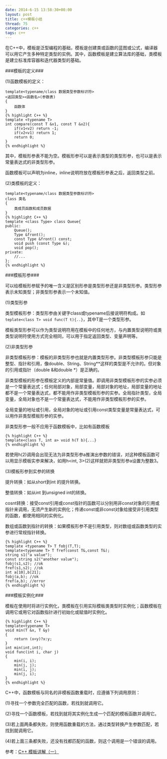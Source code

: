 ```yaml
---
date: 2014-6-15 13:58:30+00:00
layout: post
title: c++模板小结
thread: 75
categories: c++
tags: c++
---
```


在C++中，模板是泛型编程的基础，模板是创建类或函数的蓝图或公式，编译器可以用它产生多种特定类型的实例。其中，函数模板是建立算法库的基础，类模板是建立标准库容器和迭代器类型的基础。

###模板的定义###

(1)函数模板的定义：

	
	template<typename/class 数据类型参数标识符>
	<返回类型><函数名>(参数表)
	{
		函数体
	}
	{% highlight C++ %}
	template <typename T>
	int compare(const T &v1, const T &v2){
		if(v1<v2) return -1;
		if(v2<v1) return 1;
		return 0;
	}
	{% endhighlight %}
	
其中，模板形参表不能为空。模板形参可以是表示类型的类型形参，也可以是表示常量表达式的非类型形参。

函数模板可以声明为inline，inline说明符放在模板形参表之后，返回类型之前。

(2)类模板的定义：

	template<typename/class 数据类型参数标识符>
	class 类名
	{
		类成员函数和成员数据
	}
	{% highlight C++ %}
	template <class Type> class Queue{
	public:
		Queue();
		Type &front();
		const Type &front() const;
		void push (const Type &);
		void pop();
	private:
		//...
	};
	{% endhighlight %}


###模板形参###

可以给模板形参赋予的唯一含义是区别形参是类型形参还是非类型形参。类型形参表示未知类型；非类型形参表示一个未知值。

(1)类型形参

类型模板形参：类型形参由关键字class或typename后接说明符构成。如`teplate<class T> void func(T t){..}`，其中T是一个类型形参。

模板类型形参可以作为类型说明符用在模板中的任何地方，与内置类型说明符或类类型说明符使用方式完全相同，可以用于指定返回类型、变量声明等。

(2)非类型形参

非类型模板形参：模板的非类型形参也就是内置类型形参。非类型模板形参只能是整型、指针和引用，像double、String、String**这样的类型是不允许的。但对象的引用或指针（double &和double *）是正确的。

非类型模板的形参在模板定义的内部是常量值。即调用非类型模板形参的实参必须是一个常量表达式；任何局部对象，局部变量，局部对象的地址，局部变量的地址都不是一个常量表达式，都不能用作非类型模板形参的实参。全局指针类型，全局变量，全局对象也不是一个常量表达式，不能用作非类型模板形参的实参。

全局变量的地址或引用，全局对象的地址或引用const类型变量是常量表达式，可以用作非类型模板形参的实参。

非类型形参一般不应用于函数模板中，比如有函数模板

	{% highlight C++ %}
	template<class T, int a> void h(T b){...}
	{% endhighlight %}
	
若使用h(2)调用会出现无法为非类型形参a推演出参数的错误，对这种模板函数可以用显示模板实参来解决，如用h<int, 3>(2)这样就把非类型形参a设置为整数3。

(3)模板形参到实参的转换

提升转换：如从short到int 的提升转换。

整值转换：如从int 到unsigned int的转换。

cosnt转换：接受const引用或const指针的函数可以分别用非const对象的引用或指针来调用，无须产生新的实例化；传递const或非const对象给接受非引用类型的函数，都使用相同的实例化。

数组或函数到指针的转换：如果模板形参不是引用类型，则对数组或函数类型的实参进行常规指针转换。

	{% highlight C++ %}
	template <typename T> T fobj(T,T);
	template<typename T> T fref(const T&,const T&);
	string s1("a value");
	const string s2("another value");
	fobj(s1,s2); //ok
	fref(s1,s2); //ok
	int a[10],b[21];
	fobj(a,b); //ok
	fref(a,b); //error
	{% endhighlight %}
	
###模板实例化###

模板在使用时将进行实例化，类模板在引用实际模板类类型时实例化；函数模板在调用它或用它对函数指针进行初始化或赋值时实例化。

	{% highlight C++ %}
	template<typename T>       
	void min(T &x, T &y)
	{  
		return (x<y)?x:y;  
	}
	int min(int,int);
	void func(int i, char j)
	{
   		min(i, i);
   		min(j, j);
   		min(i, j);
   		min(j, i);
	}
	{% endhighlight %}
	
C++中，函数模板与同名的非模板函数重载时，应遵循下列调用原则：

(1)寻找一个参数完全匹配的函数，若找到就调用它。

(2)寻找一个函数模板，若找到就将其实例化生成一个匹配的模板函数并调用它。

(3)若上面两条都失败，则使用函数重载的方法，通过类型转换产生参数匹配，若找到就调用它。

(4)若上面三条都失败，还没有找都匹配的函数，则这个调用是一个错误的调用。

参考：[C++ 模板详解（一）](http://www.cnblogs.com/gw811/archive/2012/10/25/2738929.html)



